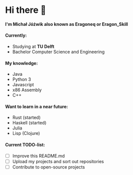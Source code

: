# Hi there 👋

#### I'm Michał Jóźwik also known as Eragoneq or Eragon_Skill

#### Currently:

* Studying at **TU Delft**  <!-- insert logo  -->
* Bachelor Computer Science and Engineering

<!-- insert lang icons  -->
#### My knowledge:
* Java
* Python 3
* Javascript
* x86 Assembly
* C++

#### Want to learn in a near future:
* Rust (started)
* Haskell (started)
* Julia
* Lisp (Clojure)

#### Current TODO-list:
- [ ] Improve this README.md
- [ ] Upload my projects and sort out repositories
- [ ] Contribute to open-source projects
